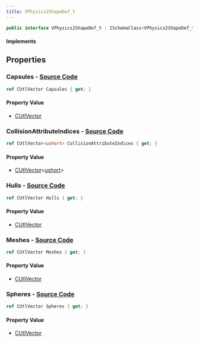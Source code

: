 ```yaml
---
title: VPhysics2ShapeDef_t
---
```


```csharp
public interface VPhysics2ShapeDef_t : ISchemaClass<VPhysics2ShapeDef_t>, ISchemaField, ISchemaClass, INativeHandle
```

#### Implements

## Properties

### **Capsules** - [Source Code](https://github.com/swiftly-solution/swiftlys2/blob/main/managed/src/SwiftlyS2.Generated/Schemas/Interfaces/VPhysics2ShapeDef_t.cs#L20)

```csharp
ref CUtlVector Capsules { get; }
```

#### Property Value

- [CUtlVector](/docs/api/)

### **CollisionAttributeIndices** - [Source Code](https://github.com/swiftly-solution/swiftlys2/blob/main/managed/src/SwiftlyS2.Generated/Schemas/Interfaces/VPhysics2ShapeDef_t.cs#L28)

```csharp
ref CUtlVector<ushort> CollisionAttributeIndices { get; }
```

#### Property Value

- [CUtlVector](/docs/api/-1)<[ushort](https://learn.microsoft.com/dotnet/api/system.uint16)>

### **Hulls** - [Source Code](https://github.com/swiftly-solution/swiftlys2/blob/main/managed/src/SwiftlyS2.Generated/Schemas/Interfaces/VPhysics2ShapeDef_t.cs#L23)

```csharp
ref CUtlVector Hulls { get; }
```

#### Property Value

- [CUtlVector](/docs/api/)

### **Meshes** - [Source Code](https://github.com/swiftly-solution/swiftlys2/blob/main/managed/src/SwiftlyS2.Generated/Schemas/Interfaces/VPhysics2ShapeDef_t.cs#L26)

```csharp
ref CUtlVector Meshes { get; }
```

#### Property Value

- [CUtlVector](/docs/api/)

### **Spheres** - [Source Code](https://github.com/swiftly-solution/swiftlys2/blob/main/managed/src/SwiftlyS2.Generated/Schemas/Interfaces/VPhysics2ShapeDef_t.cs#L17)

```csharp
ref CUtlVector Spheres { get; }
```

#### Property Value

- [CUtlVector](/docs/api/)

